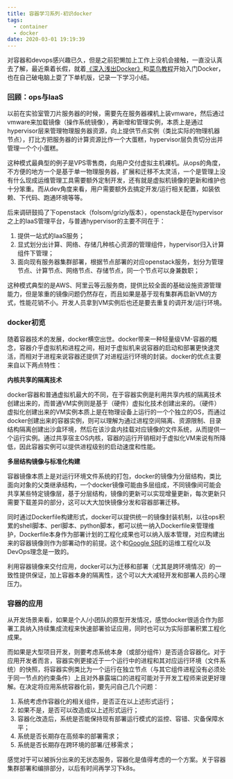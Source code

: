 ```yaml
---
title: 容器学习系列-初识docker
tags:
  - container
  - docker
date: 2020-03-01 19:19:39
---
```

对容器和devops感兴趣已久，但是之前犯懒加上工作上没机会接触，一直没认真去了解，最近乘着长假，就着[《深入浅出Docker》](https://book.douban.com/subject/30486354/)和[菜鸟教程](https://www.runoob.com/docker/docker-tutorial.html)开始入门Docker，也在自己破电脑上耍了下单机版，记录一下学习小结。
<!--more-->

### 回顾：ops与IaaS

以前在实验室管刀片服务器的时候，需要先在服务器裸机上装vmware，然后通过vmware来加载镜像（操作系统镜像），再新增和管理实例，本质上是通过hypervisor层来管理物理服务器资源，向上提供节点实例（类比实际的物理机器节点），打比方把服务器的计算资源比作一个大蛋糕，hypervisor层负责切分出并管理一个个小蛋糕。

这种模式最典型的例子是VPS零售商，向用户交付虚拟主机裸机。从ops的角度，不方便的地方一个是基于单一物理服务器，扩展和迁移不太灵活，一个是管理上没有什么现成运维管理工具需要额外定制开发，还有就是虚拟机镜像的更新和维护也十分笨重。而从dev角度来看，用户需要额外去搞定开发/运行相关配置，如装依赖、下代码、跑通环境等等。

后来调研鼓捣了下openstack（folsom/grizly版本），openstack是在hypervisor之上的IaaS管理平台，与普通hypervisor的主要不同在于：

1. 提供一站式的IaaS服务；
2. 显式划分出计算、网络、存储几种核心资源的管理组件，hypervisor归入计算组件下管理；
3. 面向现有服务器集群部署，根据节点部署的对应openstack服务，划分为管理节点、计算节点、网络节点、存储节点，同一个节点可以身兼数职；

这种模式典型的是AWS、阿里云等云服务商，提供比较全面的基础设施资源管理能力，但是笨重的镜像问题仍然存在，而且如果是基于现有集群再启新VM的方式，性能花销不小。开发人员拿到VM实例后也还是要去重复的调开发/运行环境。

### docker初览

随着容器技术的发展，docker横空出世。docker带来一种轻量级VM-容器的概念，容器介乎虚拟机和进程之间，相对于虚拟机来说容器的启动和部署更快速灵活，而相对于进程来说容器还提供了对进程运行环境的封装。docker的优点主要来自以下两点特性：

**内核共享的隔离技术**

docker容器和普通虚拟机最大的不同，在于容器实例是利用共享内核的隔离技术创建出来的，而普通VM实例则是基于（硬件）虚拟化技术创建出来的。（硬件）虚拟化创建出来的VM实例本质上是在物理设备上运行的一个个独立的OS，而通过docker创建出来的容器实例，则可以理解为通过进程空间隔离、资源限制、目录结构隔离创建出沙盒环境，然后在该沙盒内挂载对应镜像的文件系统，从而提供一个运行实例。通过共享宿主OS内核，容器的运行开销相对于虚拟化VM来说有所降低，因此容器实例可以提供进程级别的启动速度和性能。

**多层结构镜像与标准化构建**

容器镜像本质上是对运行环境文件系统的打包，docker的镜像为分层结构，类比面向对象的父类继承结构，一个docker镜像可能由多层组成，不同镜像间可能会共享某些特定镜像层，基于分层结构，镜像的更新可以实现增量更新，每次更新只需要下载差异的部分，这可以大大加快镜像分发和容器部署迁移。

同时通过Dockerfile构建形式，docker可以提供统一的镜像封装机制，以往ops积累的shell脚本、perl脚本、python脚本，都可以统一纳入Dockerfile来管理维护，Dockerfile本身作为部署计划的工程化成果也可以纳入版本管理，对应构建出来的容器镜像则作为部署动作的前提。这个和[Google SRE](https://book.douban.com/subject/26875239/)的运维工程化以及DevOps理念是一致的。

利用容器镜像来交付应用，docker可以为迁移和部署（尤其是跨环境情况）的一致性提供保证，加上容器本身的隔离性，这个可以大大减轻开发和部署人员的心理压力。

### 容器的应用

从开发场景来看，如果是个人/小团队的原型开发情况，感觉docker很适合作为部署工具纳入持续集成流程来快速部署验证应用，同时也可以为实际部署积累工程化成果。

而如果是大型项目开发，则要考虑系统本身（或部分组件）是否适合容器化。对于应用开发者而言，容器实例更接近于一个运行中的进程和其对应运行环境（文件系统）的快照，将容器实例类比为一个运行在独立节点（与其它组件进程没有必须处于同一节点的约束条件）上且对外暴露端口的进程可能对于开发工程师来说更好理解。在决定将应用系统容器化前，要先问自己几个问题：

1. 系统考虑作容器化的相关组件，是否正在以上述形式运行；
2. 如果不是，是否可以改造成以上述形式运行；
3. 容器化改造后，系统是否能保持现有部署运行模式的监控、容错、灾备保障水平；
4. 系统是否长期存在高频率的部署需求；
5. 系统是否长期存在跨环境的部署/迁移需求；

感觉对于可以被拆分出来的无状态服务，容器化是值得考虑的一个方案。关于容器集群部署和编排部分，以后有时间再学习下k8s。